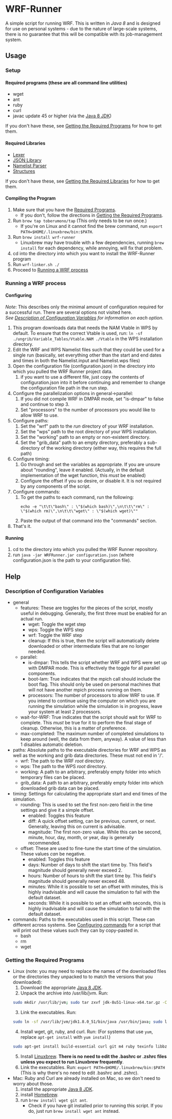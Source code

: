 # <a name="readme"></a><a name="Readme"></a>WRF-Runner
A simple script for running WRF.  This is written in *Java 8* and is designed for use on personal systems - due to the nature of large-scale systems, there is no guarantee that this will be compatible with its job-management system.

## Usage
### Setup
#### <a name="rp"></a>Required programs (these are all command line utilities)

* wget
* ant
* ruby
* curl
* javac update 45 or higher (via the [Java 8 JDK](http://www.oracle.com/technetwork/java/javase/downloads/index.html))

If you don't have these, see [Getting the Required Programs](#gtrp) for how to get them.

#### <a name="rl"></a>Required Libraries

* [Lexer](https://github.com/Toberumono/Lexer)
* [JSON Library](https://github.com/Toberumono/JSON-Library)
* [Namelist Parser](https://github.com/Toberumono/Namelist-Parser)
* [Structures](https://github.com/Toberumono/Structures)

If you don't have these, see [Getting the Required Libraries](#gtrl) for how to get them.

#### Compiling the Program
1. Make sure that you have the [Required Programs](#rp).
	+ If you don't, follow the directions in [Getting the Required Programs](#gtrp).
2. Run `brew tap toberumono/tap` (This only needs to be run once.)
	+ If you're on Linux and it cannot find the brew command, run `export PATH=$HOME/.linuxbrew/bin:$PATH`.
3. Run `brew install wrf-runner`
	+ Linuxbrew may have trouble with a few dependencies, running `brew install` for each dependency, while annoying, will fix that problem.
4. cd into the directory into which you want to install the WRF-Runner program
5. Run `wrf-linker.sh ./`
6. Proceed to [Running a WRF process](#rawrfp)

### <a name="rawrfp"></a>Running a WRF process
#### Configuring
<i>Note</i>: This describes only the minimal amount of configuration required for a successful run.  There are several options not visited here.</br>
<i>See [Description of Configuration Variables](#docv) for information on each option.</i>

1. This program downloads data that needs the NAM Vtable in WPS by default.  To ensure that the correct Vtable is used, run: `ln -sf ./ungrib/Variable_Tables/Vtable.NAM ./Vtable` in the WPS installation directory.
2. Edit the WRF and WPS Namelist files such that they could be used for a single run (basically, set everything other than the start and end dates and times in both the Namelist.input and Namelist.wps files)
3. Open the configuration file (configuration.json) in the directory into which you pulled the WRF Runner project data.
	1. if you want to use a different file, just copy the contents of configuration.json into it before continuing and remember to change the configuration file path in the run step.
4. Configure the parallelization options in general->parallel:
	1. If you did not compile WRF in DMPAR mode, set "is-dmpar" to false and continue to step 3.
	2. Set "processors" to the number of processors you would like to allow WRF to use.
5. Configure paths:
	1. Set the "wrf" path to the *run* directory of your WRF installation.
	2. Set the "wps" path to the root directory of your WPS installation.
	3. Set the "working" path to an empty or non-existent directory.
	4. Set the "grib_data" path to an empty directory, preferably a sub-directory of the working directory (either way, this requires the full path)
6. Configure timing:
	1. Go through and set the variables as appropriate.  If you are unsure about "rounding", leave it enabled.  (Actually, in the default implementation of the wget function, this *must* be enabled)
	2. Configure the offset if you so desire, or disable it.  It is not required by any components of the script.
7. <a name="cc"></a>Configure commands:
	1. To get the paths to each command, run the following:</br>
		```
		echo -e "\t\t\"bash\" : \"$(which bash)\",\n\t\t\"rm\" : \"$(which rm)\",\n\t\t\"wget\" : \"$(which wget)\""
		```
	2. Paste the output of that command into the "commands" section.
8. That's it.

#### Running
1. cd to the directory into which you pulled the WRF Runner repository.
2. run `java -jar WRFRunner.jar configuration.json` (where configuration.json is the path to your configuration file).

## Help
### <a name="docv"></a>Description of Configuration Variables

+ general
	+ features: These are toggles for the pieces of the script, mostly useful in debugging.  Generally, the first three must be enabled for an actual run.
		- wget: Toggle the wget step
		- wps: Toggle the WPS step
		- wrf: Toggle the WRF step
		- cleanup: If this is true, then the script will automatically delete downloaded or other intermediate files that are no longer needed.
	+ parallel:
		- is-dmpar: This tells the script whether WRF and WPS were set up with DMPAR mode.  This is effectively the toggle for all parallel components.
		- boot-lam: True indicates that the mpich call should include the boot flag.  This should only be used on personal machines that will not have another mpich process running on them.
		- processors: The number of processors to allow WRF to use.  If you intend to continue using the computer on which you are running the simulation while the simulation is in progress, leave your system at least 2 processors.
	+ wait-for-WRF: True indicates that the script should wait for WRF to complete.  This *must* be true for it to perform the final stage of cleanup.  Otherwise, this is a matter of preference.
	+ max-completed: The maximum number of completed simulations to keep around (well, the data from them, anyway).  A value of less than 1 disables automatic deletion.
+ paths: Absolute paths to the executable directories for WRF and WPS as well as the working and grib data directories.  These must not end in '/'.  
	- wrf: The path to the WRF *root* directory.
	- wps: The path to the WPS *root* directory.
	- working: A path to an arbitrary, preferably empty folder into which temporary files can be placed.
	- grib_data: A path to an arbitrary, preferably empty folder into which downloaded grib data can be placed.
+ timing: Settings for calculating the appropriate start and end times of the simulation.
	+ rounding: This is used to set the first non-zero field in the time settings and give it a simple offset.
		- enabled: Toggles this feature
		- diff: A quick offset setting, can be previous, current, or next.  Generally, leaving this on current is advisable.
		- magnitude: The first non-zero value.  While this can be second, minute, hour, day, month, or year, day is generally recommended.
	+ offset: These are used to fine-tune the start time of the simulation.  These values *can* be negative.
		- enabled: Toggles this feature
		- days: Number of days to shift the start time by.  This field's magnitude should generally never exceed 2.
		- hours: Number of hours to shift the start time by.  This field's magnitude should generally never exceed 48.
		- minutes: While it is possible to set an offset with minutes, this is highly inadvisable and will cause the simulation to fail with the default dataset.
		- seconds: While it is possible to set an offset with seconds, this is highly inadvisable and will cause the simulation to fail with the default dataset.
+ commands: Paths to the executables used in this script.  These can different across systems.  See [Configuring commands](#cc) for a script that will print out these values such they can by copy-pasted in.
	- bash
	- rm
	- wget


### <a name="gtrp"></a>Getting the Required Programs

- Linux (note: you may need to replace the names of the downloaded files or the directories they unpacked to to match the versions that you downloaded):
	1. Download the appropriate [Java 8 JDK](http://www.oracle.com/technetwork/java/javase/downloads/index.html).
	2. Unpack the archive into /usr/lib/jvm.  Run:</br>
	```bash
	sudo mkdir /usr/lib/jvm; sudo tar zxvf jdk-8u51-linux-x64.tar.gz -C /usr/lib/jvm
	```
	3. Link the executables. Run:</br>
	```bash
	sudo ln -sf /usr/lib/jvm/jdk1.8.0_51/bin/java /usr/bin/java; sudo ln -sf /usr/lib/jvm/jdk1.8.0_51/bin/javac /usr/bin/javac
	```
	4. Install wget, git, ruby, and curl. Run: (For systems that use `yum`, replace `apt-get install` with `yum install`)</br>
	```bash
	sudo apt-get install build-essential curl git m4 ruby texinfo libbz2-dev libcurl4-openssl-dev libexpat-dev libncurses-dev zlib1g-dev
	```
	5. Install [Linuxbrew](https://github.com/Homebrew/linuxbrew).  **There is no need to edit the .bashrc or .zshrc files unless you expect to run Linuxbrew frequently**.
	6. Link the executables. Run: `export PATH=$HOME/.linuxbrew/bin:$PATH` (This is why there's no need to edit .bashrc and .zshrc).
- Mac: Ruby and Curl are already installed on Mac, so we don't need to worry about those.
	1. install the appropriate [Java 8 JDK](http://www.oracle.com/technetwork/java/javase/downloads/index.html).
	2. install [Homebrew](http://brew.sh/).
	3. run `brew install wget git ant`.
		+ Check if you have git installed prior to running this script.  If you do, just run `brew install wget ant` instead.
